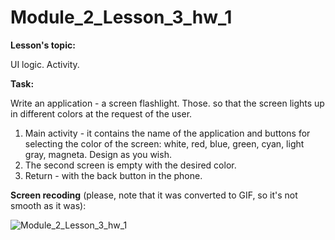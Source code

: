 # Module_2_Lesson_3_hw_1
**Lesson's topic:**

UI logic. Activity.

**Task:**

Write an application - a screen flashlight. Those. so that the screen lights up in different colors at the request of the user.
1. Main activity - it contains the name of the application and buttons for selecting the color of the screen: white, red, blue, green, cyan, light gray, magneta. Design as you wish.
2. The second screen is empty with the desired color.
3. Return - with the back button in the phone.

**Screen recoding** (please, note that it was converted to GIF, so it's not smooth as it was):

![Module_2_Lesson_3_hw_1](https://github.com/vdcast/Module_2_Lesson_3_hw_1/assets/108469609/b23af628-4fbc-4bda-b4a7-1ef43a04568f)
